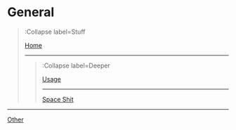 # General

> :Collapse label=Stuff
>
> [Home](/)
>
> ---
> > :Collapse label=Deeper
> >
> > [Usage](/docsx)
> >
> > ---
> >
> > [Space Shit](/)
---
[Other](/)



